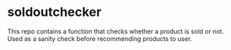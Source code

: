 # soldoutchecker

This repo contains a function that checks whether a product is sold or not. Used as a sanity check before recommending products to user.
